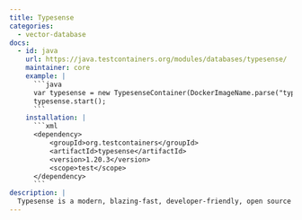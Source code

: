 ```yaml
---
title: Typesense
categories:
  - vector-database
docs:
  - id: java
    url: https://java.testcontainers.org/modules/databases/typesense/
    maintainer: core
    example: |
      ```java
      var typesense = new TypesenseContainer(DockerImageName.parse("typesense/typesense:27.1"));
      typesense.start();
      ```
    installation: |
      ```xml
      <dependency>
          <groupId>org.testcontainers</groupId>
          <artifactId>typesense</artifactId>
          <version>1.20.3</version>
          <scope>test</scope>
      </dependency>
      ```
description: |
  Typesense is a modern, blazing-fast, developer-friendly, open source search engine.
---
```

